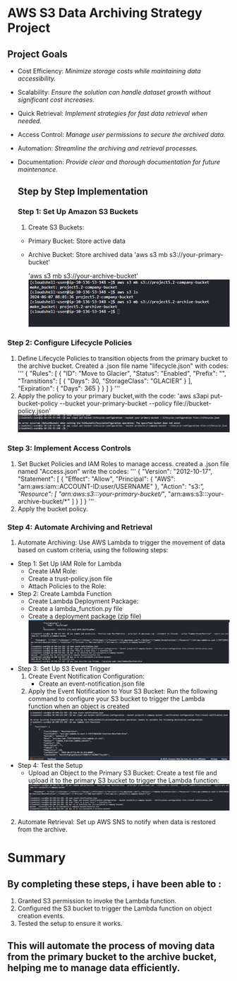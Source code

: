 # **AWS S3 Data Archiving Strategy Project**

## **Project Goals**

- Cost Efficiency: _Minimize storage costs while maintaining data accessibility._
- Scalability: _Ensure the solution can handle dataset growth without significant cost increases._
- Quick Retrieval: _Implement strategies for fast data retrieval when needed._
- Access Control: _Manage user permissions to secure the archived data._
- Automation: _Streamline the archiving and retrieval processes._
- Documentation: _Provide clear and thorough documentation for future maintenance._

  ## **Step by Step Implementation**

  ### Step 1: Set Up Amazon S3 Buckets

  1. Create S3 Buckets:

  - Primary Bucket: Store active data
  - Archive Bucket: Store archived data
    'aws s3 mb s3://your-primary-bucket'

    'aws s3 mb s3://your-archive-bucket'
    ![S3bucketsetup](images/CreatBuc.JPG)

### Step 2: Configure Lifecycle Policies

1. Define Lifecycle Policies to transition objects from the primary bucket to the archive bucket. Created a .json file name "lifecycle.json" with codes:
   '''
   {
   "Rules": [
   {
   "ID": "Move to Glacier",
   "Status": "Enabled",
   "Prefix": "",
   "Transitions": [
   {
   "Days": 30,
   "StorageClass": "GLACIER"
   }
   ],
   "Expiration": {
   "Days": 365
   }
   }
   ]
   }
   '''
2. Apply the policy to your primary bucket,with the code:
   'aws s3api put-bucket-policy --bucket your-primary-bucket --policy file://bucket-policy.json'
   ![S3bucketsetup](images/applyjson.JPG)

### Step 3: Implement Access Controls

1. Set Bucket Policies and IAM Roles to manage access. created a .json file named "Access.json" write the codes:
   '''
   {
   "Version": "2012-10-17",
   "Statement": [
   {
   "Effect": "Allow",
   "Principal": {
   "AWS": "arn:aws:iam::ACCOUNT-ID:user/USERNAME"
   },
   "Action": "s3:_",
   "Resource": [
   "arn:aws:s3:::your-primary-bucket/_",
   "arn:aws:s3:::your-archive-bucket/\*"
   ]
   }
   ]
   }
   '''
2. Apply the bucket policy.

### Step 4: Automate Archiving and Retrieval

1. Automate Archiving: Use AWS Lambda to trigger the movement of data based on custom criteria, using the following steps:

- Step 1: Set Up IAM Role for Lambda
  - Create IAM Role:
  - Create a trust-policy.json file
  - Attach Policies to the Role:
- Step 2: Create Lambda Function
  - Create Lambda Deployment Package:
  - Create a lambda_function.py file
  - Create a deployment package (zip file)
    ![S3bucketsetup](images/awslambda.JPG)
- Step 3: Set Up S3 Event Trigger
  1.  Create Event Notification Configuration:
      - Create an event-notification.json file
  2.  Apply the Event Notification to Your S3 Bucket: Run the following command to configure your S3 bucket to trigger the Lambda function when an object is created
      ![S3bucketsetup](images/eventjson.JPG)
- Step 4: Test the Setup
  - Upload an Object to the Primary S3 Bucket: Create a test file and upload it to the primary S3 bucket to trigger the Lambda function:
    ![S3bucketsetup](images/testeventtriga.JPG)

2.  Automate Retrieval: Set up AWS SNS to notify when data is restored from the archive.

# **Summary**

## By completing these steps, i have been able to :

1. Granted S3 permission to invoke the Lambda function.
2. Configured the S3 bucket to trigger the Lambda function on object creation events.
3. Tested the setup to ensure it works.

## This will automate the process of moving data from the primary bucket to the archive bucket, helping me to manage data efficiently.
